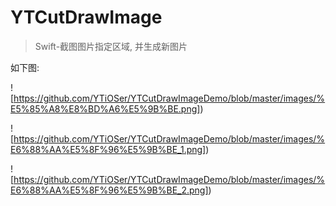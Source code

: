 # YTCutDrawImage

>Swift-截图图片指定区域, 并生成新图片

如下图:

![https://github.com/YTiOSer/YTCutDrawImageDemo/blob/master/images/%E5%85%A8%E8%BD%A6%E5%9B%BE.png])

![https://github.com/YTiOSer/YTCutDrawImageDemo/blob/master/images/%E6%88%AA%E5%8F%96%E5%9B%BE_1.png])

![https://github.com/YTiOSer/YTCutDrawImageDemo/blob/master/images/%E6%88%AA%E5%8F%96%E5%9B%BE_2.png])

